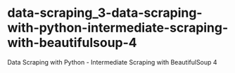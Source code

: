 # data-scraping_3-data-scraping-with-python-intermediate-scraping-with-beautifulsoup-4
Data Scraping with Python - Intermediate Scraping with BeautifulSoup 4
